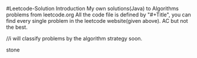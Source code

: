 #Leetcode-Solution Introduction
My own solutions(Java) to Algorithms problems from leetcode.org 
All the code file is defined by "#+Title", you can find every single problem in the leetcode website(given above).
AC but not the best.

//i will classify problems by the algorithm strategy soon.

stone
